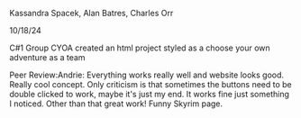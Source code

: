 Kassandra Spacek, Alan Batres, Charles Orr

10/18/24

C#1 Group CYOA
created an html project styled as a choose your own adventure as a team

Peer Review:Andrie:
Everything works really well and website looks good. Really cool concept. Only criticism is that sometimes the buttons need to be double clicked to work, maybe it's just my end. It works fine just something I noticed. Other than that great work! Funny Skyrim page.
